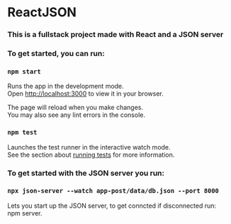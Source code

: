# ReactJSON
### This is a fullstack project made with React and a JSON server

### To get started, you can run:

### `npm start`

Runs the app in the development mode.\
Open [http://localhost:3000](http://localhost:3000) to view it in your browser.

The page will reload when you make changes.\
You may also see any lint errors in the console.

### `npm test`

Launches the test runner in the interactive watch mode.\
See the section about [running tests](https://facebook.github.io/create-react-app/docs/running-tests) for more information.


### To get started with the JSON server you run: 

### `npx json-server --watch app-post/data/db.json --port 8000`

Lets you start up the JSON server, to get conncted if disconnected run: npm server. 